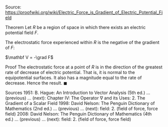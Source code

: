 # 

Source: https://proofwiki.org/wiki/Electric_Force_is_Gradient_of_Electric_Potential_Field

Theorem
Let $R$ be a region of space in which there exists an electric potential field $F$.

The electrostatic force experienced within $R$ is the negative of the gradient of $F$:

$\mathbf V = -\grad F$


Proof
The electrostatic force at a point of $R$ is in the direction of the greatest rate of decrease of electric potential.
That is, it is normal to the equipotential surfaces.
It also has a magnitude equal to the rate of decrease.
Hence the result.
$\blacksquare$


Sources
1951: B. Hague: An Introduction to Vector Analysis (5th ed.) ... (previous) ... (next): Chapter $\text {IV}$: The Operator $\nabla$ and its Uses: $2$. The Gradient of a Scalar Field
1998: David Nelson: The Penguin Dictionary of Mathematics (2nd ed.) ... (previous) ... (next): field: 2. (field of force, force field)
2008: David Nelson: The Penguin Dictionary of Mathematics (4th ed.) ... (previous) ... (next): field: 2. (field of force, force field)




